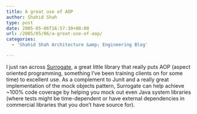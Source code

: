 ```yaml
---
title: A great use of AOP
author: Shahid Shah
type: post
date: 2005-05-06T16:57:30+00:00
url: /2005/05/06/a-great-use-of-aop/
categories:
  - 'Shahid Shah Architecture &amp; Engineering Blog'

---
```

I just ran across [Surrogate][1], a great little library that really puts AOP (aspect oriented programming, something I&#8217;ve been training clients on for some time) to excellent use. As a complement to Junit and a really great implementation of the mock objects pattern, Surrogate can help achieve ~100% code coverage by helping you mock out even Java system libraries (where tests might be time-dependent or have external dependencies in commercial libraries that you don&#8217;t have source for).

 [1]: http://surrogate.sourceforge.net/